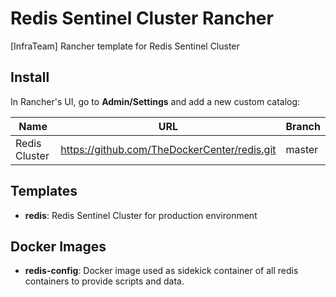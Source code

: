# Redis Sentinel Cluster Rancher

[InfraTeam] Rancher template for Redis Sentinel Cluster

## Install

In Rancher's UI, go to **Admin/Settings** and add a new custom catalog:

| Name          | URL                                                   | Branch |
| ------------- | ----------------------------------------------------- | ------ |
| Redis Cluster | https://github.com/TheDockerCenter/redis.git          | master |

## Templates

* **redis**: Redis Sentinel Cluster for production environment

## Docker Images

* **redis-config**:
Docker image used as sidekick container of all redis containers to provide scripts and data.

